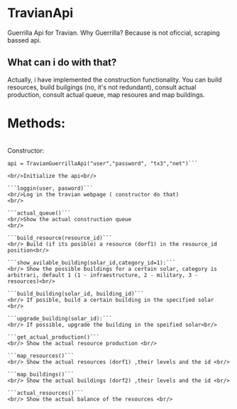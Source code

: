 # TravianApi
Guerrilla Api for Travian. Why Guerrilla? Because is not oficcial, scraping bassed api. 
 
## What can i do with that?
Actually, i have implemented the construction functionality. You can build resources, build builgings (no, it's not redundant), consult actual production, consult actual queue, map resoures and map buildings.

# Methods:
<br/>
Constructor:<br/>

```api = TravianGuerrillaApi("user_example","password_example", "server_example","domain_example)
api = TravianGuerrillaApi("user","password", "tx3","net")```

<br/>Initialize the api<br/>

```loggin(user, pasword)```
<br/>Log in the travian webpage ( constructor do that)
<br/>

```actual_queue()```
<br/>Show the actual construction queue
<br/>

```build_resource(resource_id)```
<br/> Build (if its posible) a resource (dorf1) in the resource_id position<br/>

```show_avilable_building(solar_id,category_id=1):```
<br/> Show the possible buildings for a certain solar, category is arbitrari, default 1 (1 - infraestructure, 2 - military, 3 - resources)<br/>

```build_building(solar_id, building_id)```
<br/> If posible, build a certain building in the specified solar <br/>

```upgrade_building(solar_id):```
<br/> If possible, upgrade the building in the speified solar<br/>

```get_actual_production()```
<br/> Show the actual resource production <br/>

```map_resources()```
<br/> Show the actual resources (dorf1) ,their levels and the id <br/>

```map_buildings()```
<br/> Show the actual buildings (dorf2) ,their levels and the id <br/>

```actual_resources()```
<br/> Show the actual balance of the resources <br/>

